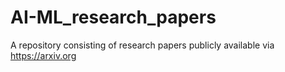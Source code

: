 # AI-ML_research_papers
A repository consisting of research papers publicly available via https://arxiv.org
